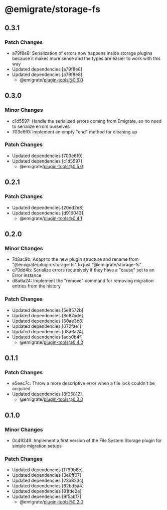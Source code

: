 # @emigrate/storage-fs

## 0.3.1

### Patch Changes

- a79f8e8: Serialization of errors now happens inside storage plugins because it makes more sense and the types are easier to work with this way
- Updated dependencies [a79f8e8]
- Updated dependencies [a79f8e8]
  - @emigrate/plugin-tools@0.6.0

## 0.3.0

### Minor Changes

- c1d5597: Handle the serialized errors coming from Emigrate, so no need to serialize errors ourselves
- 703e6f0: Implement an empty "end" method for cleaning up

### Patch Changes

- Updated dependencies [703e6f0]
- Updated dependencies [c1d5597]
  - @emigrate/plugin-tools@0.5.0

## 0.2.1

### Patch Changes

- Updated dependencies [20ed2e8]
- Updated dependencies [d916043]
  - @emigrate/plugin-tools@0.4.1

## 0.2.0

### Minor Changes

- 7d8ac9b: Adapt to the new plugin structure and rename from "@emigrate/plugin-storage-fs" to just "@emigrate/storage-fs"
- e79dd4b: Serialize errors recursively if they have a "cause" set to an Error instance
- d8a6a24: Implement the "remove" command for removing migration entries from the history

### Patch Changes

- Updated dependencies [5e8572b]
- Updated dependencies [8e87ade]
- Updated dependencies [60ae3b8]
- Updated dependencies [672fae1]
- Updated dependencies [d8a6a24]
- Updated dependencies [acb0b4f]
  - @emigrate/plugin-tools@0.4.0

## 0.1.1

### Patch Changes

- e5eec7c: Throw a more descriptive error when a file lock couldn't be acquired
- Updated dependencies [8f35812]
  - @emigrate/plugin-tools@0.3.0

## 0.1.0

### Minor Changes

- 0c49249: Implement a first version of the File System Storage plugin for simple migration setups

### Patch Changes

- Updated dependencies [1799b6e]
- Updated dependencies [3e0ff07]
- Updated dependencies [23a323c]
- Updated dependencies [62bd5a4]
- Updated dependencies [81fde2e]
- Updated dependencies [9f5abf7]
  - @emigrate/plugin-tools@0.2.0
